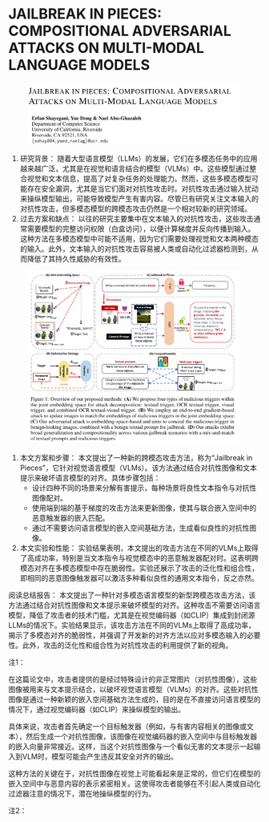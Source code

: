 # JAILBREAK IN PIECES: COMPOSITIONAL ADVERSARIAL  ATTACKS ON MULTI-MODAL LANGUAGE MODELS

<figure><img src="../.gitbook/assets/image (26).png" alt=""><figcaption></figcaption></figure>

1. 研究背景： 随着大型语言模型（LLMs）的发展，它们在多模态任务中的应用越来越广泛，尤其是在视觉和语言结合的模型（VLMs）中。这些模型通过整合视觉和文本信息，提高了对复杂任务的处理能力。然而，这些多模态模型可能存在安全漏洞，尤其是当它们面对对抗性攻击时。对抗性攻击通过输入扰动来操纵模型输出，可能导致模型产生有害内容。尽管已有研究关注文本输入的对抗性攻击，但多模态模型的跨模态攻击仍然是一个相对较新的研究领域。
2. 过去方案和缺点： 以往的研究主要集中在文本输入的对抗性攻击，这些攻击通常需要模型的完整访问权限（白盒访问），以便计算梯度并反向传播到输入。这种方法在多模态模型中可能不适用，因为它们需要处理视觉和文本两种模态的输入。此外，文本输入的对抗性攻击容易被人类或自动化过滤器检测到，从而降低了其持久性威胁的有效性。

<figure><img src="../.gitbook/assets/image (25).png" alt=""><figcaption></figcaption></figure>

1. 本文方案和步骤： 本文提出了一种新的跨模态攻击方法，称为“Jailbreak in Pieces”，它针对视觉语言模型（VLMs）。该方法通过结合对抗性图像和文本提示来破坏语言模型的对齐。具体步骤包括：
   * 设计四种不同的场景来分解有害提示，每种场景将良性文本指令与对抗性图像配对。
   * 使用端到端的基于梯度的攻击方法来更新图像，使其与联合嵌入空间中的恶意触发器的嵌入匹配。
   * 通过不需要访问语言模型的嵌入空间基础方法，生成看似良性的对抗性图像。
2. 本文实验和性能： 实验结果表明，本文提出的攻击方法在不同的VLMs上取得了高成功率，特别是当文本指令与视觉模态中的恶意触发器配对时。这表明跨模态对齐在多模态模型中存在脆弱性。实验还展示了攻击的泛化性和组合性，即相同的恶意图像触发器可以激活多种看似良性的通用文本指令，反之亦然。

阅读总结报告： 本文提出了一种针对多模态语言模型的新型跨模态攻击方法，该方法通过结合对抗性图像和文本提示来破坏模型的对齐。这种攻击不需要访问语言模型，降低了攻击者的技术门槛，尤其是在视觉编码器（如CLIP）集成到封闭源LLMs的情况下。实验结果显示，该攻击方法在不同的VLMs上取得了高成功率，揭示了多模态对齐的脆弱性，并强调了开发新的对齐方法以应对多模态输入的必要性。此外，攻击的泛化性和组合性为对抗性攻击的利用提供了新的视角。



注1：

在这篇论文中，攻击者提供的是经过特殊设计的非正常图片（对抗性图像），这些图像被用来与文本提示结合，以破坏视觉语言模型（VLMs）的对齐。这些对抗性图像是通过一种新颖的嵌入空间基础方法生成的，目的是在不直接访问语言模型的情况下，通过视觉编码器（如CLIP）来操纵模型的输出。

具体来说，攻击者首先确定一个目标触发器（例如，与有害内容相关的图像或文本），然后生成一个对抗性图像，该图像在视觉编码器的嵌入空间中与目标触发器的嵌入向量非常接近。这样，当这个对抗性图像与一个看似无害的文本提示一起输入到VLM时，模型可能会产生违反其安全对齐的输出。

这种方法的关键在于，对抗性图像在视觉上可能看起来是正常的，但它们在模型的嵌入空间中与恶意内容的表示紧密相关。这使得攻击者能够在不引起人类或自动化过滤器注意的情况下，潜在地操纵模型的行为。



注2：

